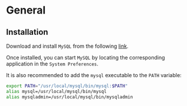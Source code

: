 # General
## Installation
Download and install `MySQL` from the following [link](https://dev.mysql.com/downloads/mysql/).

Once installed, you can start `MySQL` by locating the corresponding application in the `System Preferences`.

It is also recommended to add the `mysql` executable to the `PATH` variable:
```bash
export PATH="/usr/local/mysql/bin/mysql:$PATH"
alias mysql=/usr/local/mysql/bin/mysql
alias mysqladmin=/usr/local/mysql/bin/mysqladmin
```
